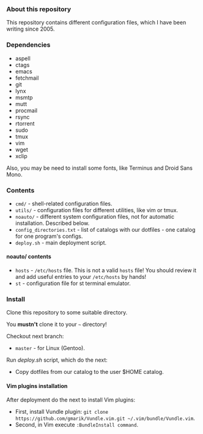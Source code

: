 ### About this repository

This repository contains different configuration files, which I
have been writing since 2005.

### Dependencies

* aspell
* ctags
* emacs
* fetchmail
* git
* lynx
* msmtp
* mutt
* procmail
* rsync
* rtorrent
* sudo
* tmux
* vim
* wget
* xclip

Also, you may be need to install some fonts, like Terminus and Droid Sans Mono.

### Contents

* `cmd/` - shell-related configuration files.
* `utils/` - configuration files for different utilities, like vim or tmux.
* `noauto/` - different system configuration files, not for automatic installation. Described below.
* `config_directories.txt` - list of catalogs with our dotfiles - one catalog for one program's configs.
* `deploy.sh` - main deployment script.

#### noauto/ contents

* `hosts` - `/etc/hosts` file. This is not a valid `hosts` file! You should review it and add useful entries to your `/etc/hosts` by hands!
* `st` - configuration file for st terminal emulator.

### Install

Clone this repository to some suitable directory.

You **mustn't** clone it to your `~` directory!

Checkout next branch:
* `master` - for Linux (Gentoo).

Run *deploy.sh* script, which do the next:
* Copy dotfiles from our catalog to the user $HOME catalog.

#### Vim plugins installation

After deployment do the next to install Vim plugins:
* First, install Vundle plugin: `git clone https://github.com/gmarik/Vundle.vim.git ~/.vim/bundle/Vundle.vim`.
* Second, in Vim execute `:BundleInstall command`.

